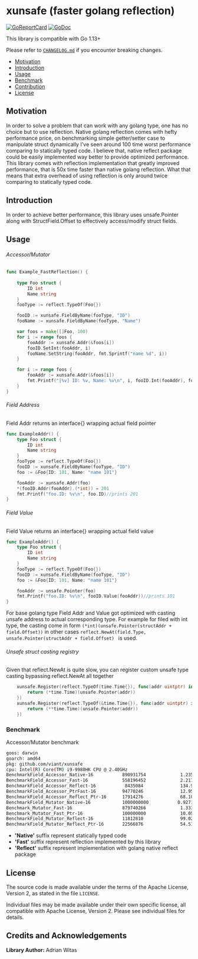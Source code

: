 # xunsafe (faster golang reflection)

[![GoReportCard](https://goreportcard.com/badge/github.com/viant/xunsafe)](https://goreportcard.com/report/github.com/viant/xunsafe)
[![GoDoc](https://godoc.org/github.com/viant/xunsafe?status.svg)](https://godoc.org/github.com/viant/xunsafe)

This library is compatible with Go 1.13+

Please refer to [`CHANGELOG.md`](CHANGELOG.md) if you encounter breaking changes.

- [Motivation](#motivation)
- [Introduction](#introduction)
- [Usage](#usage)
- [Benchmark](#benchmark)
- [Contribution](#contributing-to-xunsafe)
- [License](#license)

## Motivation

In order to solve a problem that can work with any golang type, one has no choice but to use reflection.
Native golang reflection comes with hefty performance price, on benchmarking simple getter/setter case 
to manipulate struct dynamically I've seen around 100 time worst performance comparing to 
statically typed code. 
I believe that, native reflect package could be easily implemented way better to provide optimized performance.
This library comes with reflection implementation that greatly improved performance, that is 50x time faster than native golang reflection. 
What that means that  extra overhead of using reflection is only around twice comparing to statically typed code.

## Introduction

In order to achieve better performance, this library uses unsafe.Pointer along with StructField.Offset to effectively access/modify struct fields.


## Usage

######  Accessor/Mutator

```go
func Example_FastReflection() {
    
    type Foo struct {
        ID int
        Name string
    }
    fooType := reflect.TypeOf(Foo{})

    fooID := xunsafe.FieldByName(fooType, "ID")
    fooName := xunsafe.FieldByName(fooType, "Name")

    var foos = make([]Foo, 100)
    for i := range foos {
        fooAddr := xunsafe.Addr(&foos[i])
        fooID.SetInt(fooAddr, i)
        fooName.SetString(fooAddr, fmt.Sprintf("name %d", i))
    }

    for i := range foos {
        fooAddr := xunsafe.Addr(&foos[i])
        fmt.Printf("[%v] ID: %v, Name: %v\n", i, fooID.Int(fooAddr), fooName.String(fooAddr))
    }
}
```


###### Field Address

Field Addr returns an interface{} wrapping actual field pointer

```go
func ExampleAddr() {
	type Foo struct {
		ID int
		Name string
	}
	fooType := reflect.TypeOf(Foo{})
	fooID := xunsafe.FieldByName(fooType, "ID")
	foo := &Foo{ID: 101, Name: "name 101"}

	fooAddr := xunsafe.Addr(foo)
	*(fooID.Addr(fooAddr).(*int)) = 201
	fmt.Printf("foo.ID: %v\n", foo.ID)//prints 201
}
```

###### Field Value

Field Value returns an interface{} wrapping actual field value


```go
func ExampleAddr() {
	type Foo struct {
		ID int
		Name string
	}
	fooType := reflect.TypeOf(Foo{})
	fooID := xunsafe.FieldByName(fooType, "ID")
	foo := &Foo{ID: 101, Name: "name 101"}

    fooAddr := unsafe.Pointer(foo)
	fmt.Printf("foo.ID: %v\n", fooID.Value(fooAddr))//prints 101
}
```

For base golang type Field Addr and Value got optimized with casting unsafe address to actual corresponding type. 
For example for filed with int type, the casting come in form ```(*int)(unsafe.Pointer(structAddr + field.Offset))```
in other cases ```reflect.NewAt(field.Type, unsafe.Pointer(structAddr + field.Offset) ``` is used.

###### Unsafe struct casting registry

Given that reflect.NewAt is quite slow, you can register custom unsafe type casting bypassing reflect.NewAt all together

```go
    xunsafe.Register(reflect.TypeOf(time.Time{}), func(addr uintptr) interface{} {
		return (*time.Time)(unsafe.Pointer(addr))
	})
    xunsafe.Register(reflect.TypeOf(&time.Time{}), func(addr uintptr) interface{} {
		return (**time.Time)(unsafe.Pointer(addr))
	})

```

### Benchmark

Accessor/Mutator benchmark

```bash
goos: darwin
goarch: amd64
pkg: github.com/viant/xunsafe
cpu: Intel(R) Core(TM) i9-9980HK CPU @ 2.40GHz
BenchmarkField_Accessor_Native-16         	890931754	          1.235 ns/op	       0 B/op	       0 allocs/op
BenchmarkField_Accessor_Fast-16           	558196452	          2.217 ns/op	       0 B/op	       0 allocs/op
BenchmarkField_Accessor_Reflect-16        	 8435084	          134.9 ns/op	      56 B/op	       4 allocs/op
BenchmarkField_Accessor_PtrFast-16        	94770246	          12.95 ns/op	       0 B/op	       0 allocs/op
BenchmarkField_Accessor_Reflect_Ptr-16    	17914276	          68.10 ns/op	       0 B/op	       0 allocs/op
BenchmarkField_Mutator_Native-16          	1000000000	         0.9271 ns/op	       0 B/op	       0 allocs/op
Benchmark_Mutator_Fast-16                 	879740266	          1.333 ns/op	       0 B/op	       0 allocs/op
Benchmark_Mutator_Fast_Ptr-16             	100000000	          10.05 ns/op	       0 B/op	       0 allocs/op
BenchmarkField_Mutator_Reflect-16         	11812810	          99.02 ns/op	      32 B/op	       3 allocs/op
BenchmarkField_Mutator_Reflect_Ptr-16     	22566876	          54.51 ns/op	       0 B/op	       0 allocs/op
```
* **'Native'** suffix represent statically typed code
* **'Fast'** suffix represent reflection implemented by this library
* **'Reflect'** suffix represent implementation with golang native reflect package


## License

The source code is made available under the terms of the Apache License, Version 2, as stated in the file `LICENSE`.

Individual files may be made available under their own specific license,
all compatible with Apache License, Version 2. Please see individual files for details.

## Credits and Acknowledgements

**Library Author:** Adrian Witas

